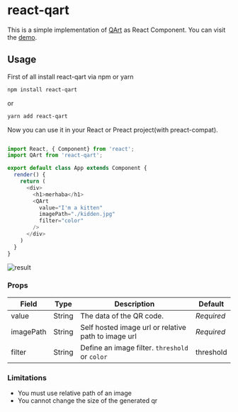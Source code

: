 # react-qart

This is a simple implementation of [QArt](https://github.com/kciter/qart.js) as React Component. You can visit the [demo](https://batuhank.github.io/react-qart/).


## Usage

First of all install react-qart via npm or yarn

```bash
npm install react-qart
```

or

```bash
yarn add react-qart
```

Now you can use it in your React or Preact project(with preact-compat).

```javascript

import React, { Component} from 'react';
import QArt from 'react-qart';

export default class App extends Component {
  render() {
    return (
      <div>
        <h1>merhaba</h1>
        <QArt
          value="I'm a kitten"
          imagePath="./kidden.jpg"
          filter="color"
        />
      </div>
    )
  }
}

```
![result](http://imgim.com/screenshot2017-01-29at023722.png)

### Props
|Field|Type|Description|Default|
|-----|----|-----------|-------|
|value|String|The data of the QR code.|*Required*|
|imagePath|String|Self hosted image url or relative path to image url|*Required*|
|filter|String|Define an image filter. `threshold` or `color`|threshold|


### Limitations

 * You must use relative path of an image
 * You cannot change the size of the generated qr
